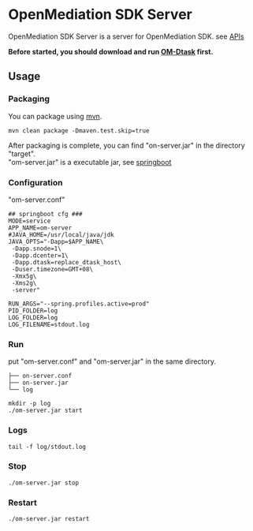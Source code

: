 # OpenMediation SDK Server 

OpenMediation SDK Server is a server for OpenMediation SDK.
see [APIs](api)

**Before started, you should download and run [OM-Dtask](https://github.com/AdTiming/OM-Dtask) first.**

## Usage

### Packaging

You can package using [mvn](https://maven.apache.org/).

```
mvn clean package -Dmaven.test.skip=true
```

After packaging is complete, you can find "on-server.jar" in the directory "target".  
"om-server.jar" is a executable jar, see [springboot](https://spring.io/projects/spring-boot/)

### Configuration

"om-server.conf"

```shell script
## springboot cfg ###
MODE=service
APP_NAME=om-server
#JAVA_HOME=/usr/local/java/jdk
JAVA_OPTS="-Dapp=$APP_NAME\
 -Dapp.snode=1\
 -Dapp.dcenter=1\
 -Dapp.dtask=replace_dtask_host\
 -Duser.timezone=GMT+08\
 -Xmx5g\
 -Xms2g\
 -server"

RUN_ARGS="--spring.profiles.active=prod"
PID_FOLDER=log
LOG_FOLDER=log
LOG_FILENAME=stdout.log
```

### Run

put "om-server.conf" and "om-server.jar" in the same directory.

```
├── on-server.conf
├── on-server.jar
└── log
```

```shell script
mkdir -p log
./om-server.jar start
```

### Logs

```shell script
tail -f log/stdout.log
```

### Stop

```shell script
./om-server.jar stop
```

### Restart

```shell script
./om-server.jar restart
```


